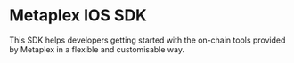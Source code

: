 # Metaplex IOS SDK

This SDK helps developers getting started with the on-chain tools provided by Metaplex in a flexible and customisable way.
